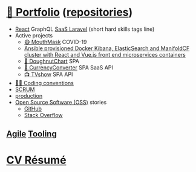 # [📁 Portfolio](https://github.com/noud/portfolio#portfolio-repositories-index) ([repositories](https://github.com/noud?tab=repositories))

- [React](https://github.com/noud/frontend) GraphQL [SaaS Laravel](https://github.com/noud/saas) (short hard skills tags line)
- Active projects
    - [😷 MouthMask](https://github.com/noud/mouth-mask) COVID-19
    - [Ansible provisioned Docker Kibana, ElasticSearch and ManifoldCF cluster with React and Vue.js front end microservices containers](https://github.com/noud/elasticsearch-docker-ansible)
    - [🍩 DoughnutChart](https://github.com/noud/cra-chartjs) SPA
    - [💱 CurrencyConverter](https://github.com/noud/CurrencyConverter-SaaS) SPA SaaS API
    - [📺 TVshow](https://github.com/noud/cra-tv-show) SPA API
- [👨‍💻 Coding conventions](https://github.com/noud/github-community-templates/blob/master/README-Coding-conventions.md)
- [SCRUM](https://github.com/noud?tab=projects)
- [production]()
- [Open Source Software (OSS)](https://opensource.org/) stories
    - [GitHub](https://github.com/noud?tab=overview&from=2012-06-01&to=2012-06-30)
    - [Stack Overflow](https://stackoverflow.com/story/noud)

## [Agile](https://wikipedia.org/wiki/Agile_tooling) [Tooling](https://github.com/noud/portfolio/blob/master/README_Tooling.md)

# [CV Résumé](https://github.com/noud/resume#cv-resume)